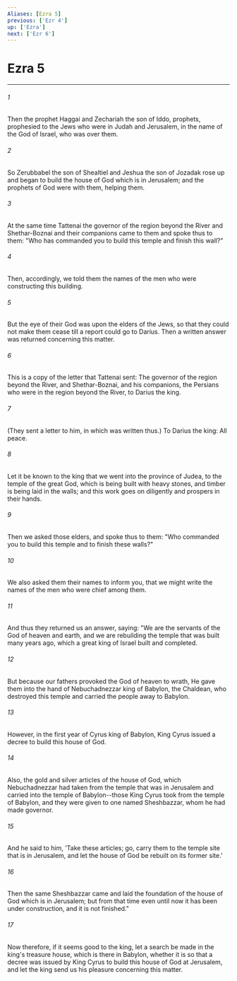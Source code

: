 ```yaml
---
Aliases: [Ezra 5]
previous: ['Ezr 4']
up: ['Ezra']
next: ['Ezr 6']
---
```

# Ezra 5

***


###### 1 
Then the prophet Haggai and Zechariah the son of Iddo, prophets, prophesied to the Jews who were in Judah and Jerusalem, in the name of the God of Israel, who was over them. 

###### 2 
So Zerubbabel the son of Shealtiel and Jeshua the son of Jozadak rose up and began to build the house of God which is in Jerusalem; and the prophets of God were with them, helping them. 

###### 3 
At the same time Tattenai the governor of the region beyond the River and Shethar-Boznai and their companions came to them and spoke thus to them: "Who has commanded you to build this temple and finish this wall?" 

###### 4 
Then, accordingly, we told them the names of the men who were constructing this building. 

###### 5 
But the eye of their God was upon the elders of the Jews, so that they could not make them cease till a report could go to Darius. Then a written answer was returned concerning this matter. 

###### 6 
This is a copy of the letter that Tattenai sent: The governor of the region beyond the River, and Shethar-Boznai, and his companions, the Persians who were in the region beyond the River, to Darius the king. 

###### 7 
(They sent a letter to him, in which was written thus.) To Darius the king: All peace. 

###### 8 
Let it be known to the king that we went into the province of Judea, to the temple of the great God, which is being built with heavy stones, and timber is being laid in the walls; and this work goes on diligently and prospers in their hands. 

###### 9 
Then we asked those elders, and spoke thus to them: "Who commanded you to build this temple and to finish these walls?" 

###### 10 
We also asked them their names to inform you, that we might write the names of the men who were chief among them. 

###### 11 
And thus they returned us an answer, saying: "We are the servants of the God of heaven and earth, and we are rebuilding the temple that was built many years ago, which a great king of Israel built and completed. 

###### 12 
But because our fathers provoked the God of heaven to wrath, He gave them into the hand of Nebuchadnezzar king of Babylon, the Chaldean, who destroyed this temple and carried the people away to Babylon. 

###### 13 
However, in the first year of Cyrus king of Babylon, King Cyrus issued a decree to build this house of God. 

###### 14 
Also, the gold and silver articles of the house of God, which Nebuchadnezzar had taken from the temple that was in Jerusalem and carried into the temple of Babylon--those King Cyrus took from the temple of Babylon, and they were given to one named Sheshbazzar, whom he had made governor. 

###### 15 
And he said to him, 'Take these articles; go, carry them to the temple site that is in Jerusalem, and let the house of God be rebuilt on its former site.' 

###### 16 
Then the same Sheshbazzar came and laid the foundation of the house of God which is in Jerusalem; but from that time even until now it has been under construction, and it is not finished." 

###### 17 
Now therefore, if it seems good to the king, let a search be made in the king's treasure house, which is there in Babylon, whether it is so that a decree was issued by King Cyrus to build this house of God at Jerusalem, and let the king send us his pleasure concerning this matter.

